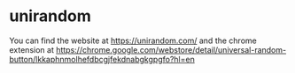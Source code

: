 # unirandom
You can find the website at https://unirandom.com/ and the chrome extension at https://chrome.google.com/webstore/detail/universal-random-button/lkkaphnmolhefdbcgjfekdnabgkgpgfo?hl=en
